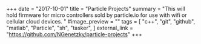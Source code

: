 +++
date = "2017-10-01"
title = "Particle Projects"
summary = "This will hold firmware for micro controllers sold by particle.io for use with wifi or cellular cloud devices. "
#image_preview = ""
tags = [
    "c++",
    "git",
    "github",
    "matlab",
    "Particle",
    "sh",
    "tasker",
]
external_link = "https://github.com/NGenetzky/particle-projects"
+++

